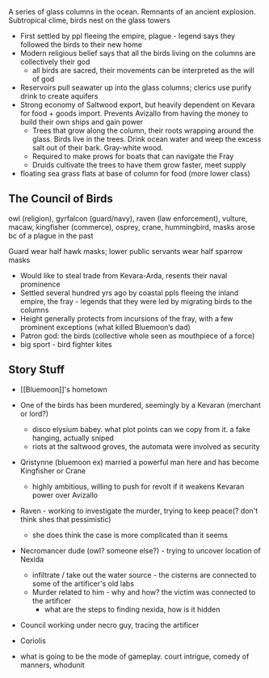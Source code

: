 A series of glass columns in the ocean. Remnants of an ancient explosion. Subtropical clime, birds nest on the glass towers

- First settled by ppl fleeing the empire, plague - legend says they followed the birds to their new home
- Modern religious belief says that all the birds living on the columns are collectively their god
	- all birds are sacred, their movements can be interpreted as the will of god
- Reservoirs pull seawater up into the glass columns; clerics use purify drink to create aquifers
- Strong economy of Saltwood export, but heavily dependent on Kevara for food + goods import. Prevents Avizallo from having the money to build their own ships and gain power
	- Trees that grow along the column, their roots wrapping around the glass. Birds live in the trees. Drink ocean water and weep the excess salt out of their bark. Gray-white wood.
	- Required to make prows for boats that can navigate the Fray
	- Druids cultivate the trees to have them grow faster, meet supply
- floating sea grass flats at base of column for food (more lower class)

## The Council of Birds
owl (religion), gyrfalcon (guard/navy), raven (law enforcement), vulture, macaw, kingfisher (commerce), osprey, crane, hummingbird,
masks arose bc of a plague in the past

Guard wear half hawk masks; lower public servants wear half sparrow masks
- Would like to steal trade from Kevara-Arda, resents their naval prominence
- Settled several hundred yrs ago by coastal ppls fleeing the inland empire, the fray - legends that they were led by migrating birds to the columns
- Height generally protects from incursions of the fray, with a few prominent exceptions (what killed Bluemoon’s dad)
- Patron god: the birds (collective whole seen as mouthpiece of a force)
- big sport - bird fighter kites





## Story Stuff

- [[Bluemoon]]'s hometown

- One of the birds has been murdered, seemingly by a Kevaran (merchant or lord?)
	- disco elysium babey. what plot points can we copy from it. a fake hanging, actually sniped
	- riots at the saltwood groves, the automata were involved as security
- Qristynne (bluemoon ex) married a powerful man here and has become Kingfisher or Crane
	- highly ambitious, willing to push for revolt if it weakens Kevaran power over Avizallo
- Raven - working to investigate the murder, trying to keep peace(? don't think shes that pessimistic)
	- she does think the case is more complicated than it seems
- Necromancer dude (owl? someone else?) - trying to uncover location of Nexida
	- infiltrate / take out the water source - the cisterns are connected to some of the artificer's old labs 
	- Murder related to him - why and how? the victim was connected to the artificer
		- what are the steps to finding nexida, how is it hidden
- Council working under necro guy, tracing the artificer
- Coriolis 

- what is going to be the mode of gameplay. court intrigue, comedy of manners, whodunit